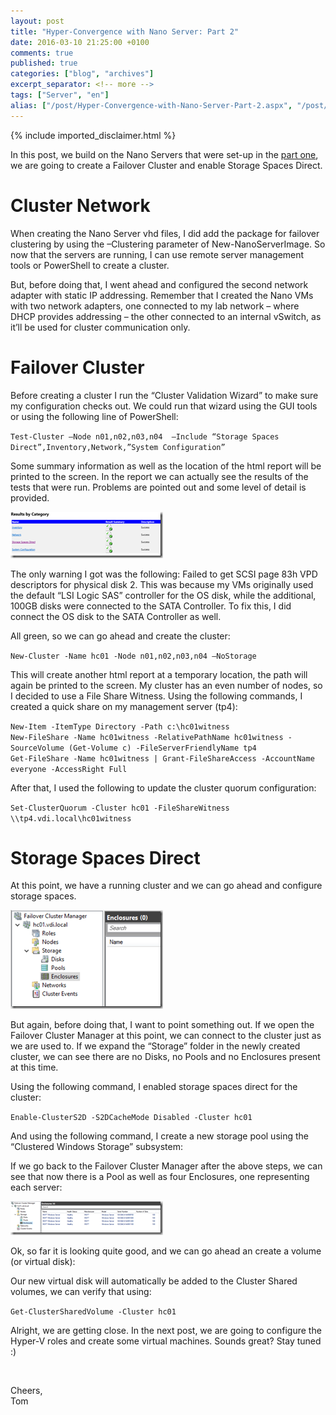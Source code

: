 ```yaml
---
layout: post
title: "Hyper-Convergence with Nano Server: Part 2"
date: 2016-03-10 21:25:00 +0100
comments: true
published: true
categories: ["blog", "archives"]
excerpt_separator: <!-- more -->
tags: ["Server", "en"]
alias: ["/post/Hyper-Convergence-with-Nano-Server-Part-2.aspx", "/post/hyper-convergence-with-nano-server-part-2.aspx"]
---
```

<!-- more -->
{% include imported_disclaimer.html %}
<p>In this post, we build on the Nano Servers that were set-up in the <a href="/post/Hyper-Convergence-with-Nano-Server-Part-1.aspx" target="_blank">part one</a>, we are going to create a Failover Cluster and enable Storage Spaces Direct.</p> <h1></h1> <h1>Cluster Network</h1> <p>When creating the Nano Server vhd files, I did add the package for failover clustering by using the –Clustering parameter of New-NanoServerImage. So now that the servers are running, I can use remote server management tools or PowerShell to create a cluster. </p> <p>But, before doing that, I went ahead and configured the second network adapter with static IP addressing. Remember that I created the Nano VMs with two network adapters, one connected to my lab network – where DHCP provides addressing – the other connected to an internal vSwitch, as it’ll be used for cluster communication only.</p> <p><script src="https://gist.github.com/tomtorggler/c045d8c9da7b74fb84e0.js"></script></p> <h1>Failover Cluster</h1> <p>Before creating a cluster I run the “Cluster Validation Wizard” to make sure my configuration checks out. We could run that wizard using the GUI tools or using the following line of PowerShell:</p> <p><code>Test-Cluster –Node n01,n02,n03,n04&nbsp; –Include “Storage Spaces Direct”,Inventory,Network,”System Configuration”</code></p> <p>Some summary information as well as the location of the html report will be printed to the screen. In the report we can actually see the results of the tests that were run. Problems are pointed out and some level of detail is provided.</p> <p><a href="/assets/image_694.png"><img title="image" style="border-left-width: 0px; border-right-width: 0px; background-image: none; border-bottom-width: 0px; padding-top: 0px; padding-left: 0px; margin: 0px; display: inline; padding-right: 0px; border-top-width: 0px" border="0" alt="image" src="/assets/image_thumb_692.png" width="244" height="74"></a></p> <p>The only warning I got was the following: Failed to get SCSI page 83h VPD descriptors for physical disk 2. This was because my VMs originally used the default “LSI Logic SAS” controller for the OS disk, while the additional, 100GB disks were connected to the SATA Controller. To fix this, I did connect the OS disk to the SATA Controller as well.</p> <p>All green, so we can go ahead and create the cluster:</p> <p><code>New-Cluster -Name hc01 -Node n01,n02,n03,n04 –NoStorage</code></p> <p>This will create another html report at a temporary location, the path will again be printed to the screen. My cluster has an even number of nodes, so I decided to use a File Share Witness. Using the following commands, I created a quick share on my management server (tp4):</p> <p><code>New-Item -ItemType Directory -Path c:\hc01witness <br>New-FileShare -Name hc01witness -RelativePathName hc01witness -SourceVolume (Get-Volume c) -FileServerFriendlyName tp4<br>Get-FileShare -Name hc01witness | Grant-FileShareAccess -AccountName everyone -AccessRight Full</code></p> <p>After that, I used the following to update the cluster quorum configuration:</p> <p><code>Set-ClusterQuorum -Cluster hc01 -FileShareWitness \\tp4.vdi.local\hc01witness </code></p> <h1>Storage Spaces Direct</h1> <p>At this point, we have a running cluster and we can go ahead and configure storage spaces.</p> <p><a href="/assets/image_695.png"><img title="image" style="border-left-width: 0px; border-right-width: 0px; background-image: none; border-bottom-width: 0px; padding-top: 0px; padding-left: 0px; margin: 0px; display: inline; padding-right: 0px; border-top-width: 0px" border="0" alt="image" src="/assets/image_thumb_693.png" width="244" height="158"></a></p> <p>But again, before doing that, I want to point something out. If we open the Failover Cluster Manager at this point, we can connect to the cluster just as we are used to. If we expand the “Storage” folder in the newly created cluster, we can see there are no Disks, no Pools and no Enclosures present at this time.</p> <p>Using the following command, I enabled storage spaces direct for the cluster:</p> <p><code>Enable-ClusterS2D -S2DCacheMode Disabled -Cluster hc01</code></p> <p>And using the following command, I create a new storage pool using the “Clustered Windows Storage” subsystem:<br></p> <p><script src="https://gist.github.com/tomtorggler/2948c5a905f0e1e176a6.js"></script></p> <p>If we go back to the Failover Cluster Manager after the above steps, we can see that now there is a Pool as well as four Enclosures, one representing each server:</p> <p><a href="/assets/image_696.png"><img title="image" style="border-left-width: 0px; border-right-width: 0px; background-image: none; border-bottom-width: 0px; padding-top: 0px; padding-left: 0px; margin: 0px; display: inline; padding-right: 0px; border-top-width: 0px" border="0" alt="image" src="/assets/image_thumb_694.png" width="244" height="54"></a></p> <p>Ok, so far it is looking quite good, and we can go ahead an create a volume (or virtual disk):</p> <p><script src="https://gist.github.com/tomtorggler/e833d53542d1ff5640ec.js"></script></p> <p>Our new virtual disk will automatically be added to the Cluster Shared volumes, we can verify that using:</p> <p><code>Get-ClusterSharedVolume -Cluster hc01</code></p> <p>Alright, we are getting close. In the next post, we are going to configure the Hyper-V roles and create some virtual machines. Sounds great? Stay tuned :)</p> <p>&nbsp;</p> <p>Cheers,<br>Tom</p>
